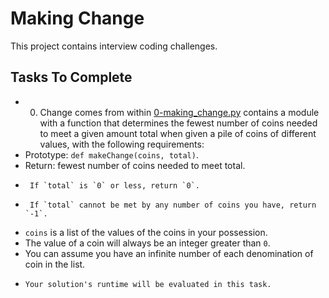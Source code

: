 # Making Change

This project contains interview coding challenges.

## Tasks To Complete
-  0. Change comes from within
  [0-making_change.py]() contains a module with a function that determines the fewest number of coins needed to meet a given amount total when given a pile of coins of different values, with the following requirements:
 -  Prototype: `def makeChange(coins, total)`.
 -  Return: fewest number of coins needed to meet total.
 -      If `total` is `0` or less, return `0`.
 -      If `total` cannot be met by any number of coins you have, return `-1`.
 -   `coins` is a list of the values of the coins in your possession.
 -    The value of a coin will always be an integer greater than `0`.
 -    You can assume you have an infinite number of each denomination of coin in the list.
 -     Your solution's runtime will be evaluated in this task.
